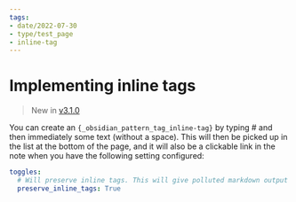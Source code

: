 ```yaml
---
tags:
- date/2022-07-30
- type/test_page
- inline-tag
---
```

# Implementing inline tags


> New in [v3.1.0](/not_created.md)

You can create an `{_obsidian_pattern_tag_inline-tag}` by typing # and then immediately some text (without a space). This will then be picked up in the list at the bottom of the page, and it will also be a clickable link in the note when you have the following setting configured: 

``` yaml
toggles:
  # Will preserve inline tags. This will give polluted markdown output
  preserve_inline_tags: True
```



